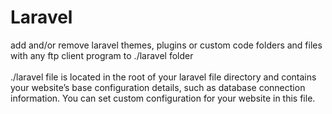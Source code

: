 # Laravel

add and/or remove laravel themes, plugins or custom code folders and files with any ftp client program to ./laravel folder
<br /><br />./laravel file is located in the root of your laravel file directory and contains your website’s base configuration details, such as database connection information.
You can set custom configuration for your website in this file.
